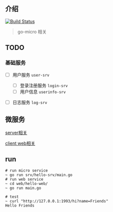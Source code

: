## 介绍 

[![Build Status](https://cloud.drone.io/api/badges/cnbattle/hello-micro/status.svg)](https://cloud.drone.io/cnbattle/hello-micro)

> go-micro 相关

## TODO

### 基础服务

- [ ] 用户服务 `user-srv`
    - [ ] 登录注册服务 `login-srv`
    - [ ] 用户信息 `userinfo-srv`

- [ ] 日志服务 `log-srv`


## 微服务

[server相关](srv.md)

[client web相关](web/hello-web/main.go)

## run
```
# run micro service
~ go run srv/hello-srv/main.go
# run web service
~ cd web/hello-web/   
~ go run main.go

# test
~ curl "http://127.0.0.1:1993/hi?name=Friends"
Hello Friends
```